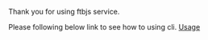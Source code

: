Thank you for using ftbjs service.

Please following below link to see how to using cli. [Usage](https://github.com/ftbjs/ftb-service)
